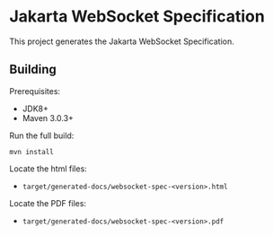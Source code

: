 Jakarta WebSocket Specification
===============================

This project generates the Jakarta WebSocket Specification.

Building
--------

Prerequisites:

* JDK8+
* Maven 3.0.3+

Run the full build:

`mvn install`

Locate the html files:
- `target/generated-docs/websocket-spec-<version>.html`

Locate the PDF files:
- `target/generated-docs/websocket-spec-<version>.pdf`
